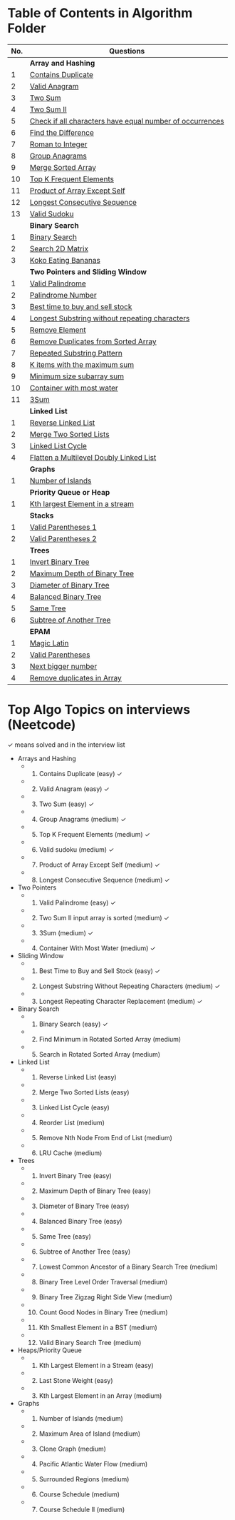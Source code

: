 # Table of Contents in Algorithm Folder

| No. | Questions |
| --- | --------- |
|   | **Array and Hashing** |
| 1 | [Contains Duplicate](./Algorithm/Array&Hashing.md)|
| 2 | [Valid Anagram](./Algorithm/Array&Hashing.md)|
| 3 | [Two Sum](./Algorithm/Array&Hashing.md)|
| 4 | [Two Sum II](./Algorithm/Array&Hashing.md)|
| 5 | [Check if all characters have equal number of occurrences](./Algorithm/Array&Hashing.md)|
| 6 | [Find the Difference](./Algorithm/Array&Hashing.md)|
| 7 | [Roman to Integer](./Algorithm/Array&Hashing.md)|
| 8 | [Group Anagrams](./Algorithm/Array&Hashing.md)|
| 9 | [Merge Sorted Array](./Algorithm/Array&Hashing.md)|
| 10 | [Top K Frequent Elements](./Algorithm/Array&Hashing.md)|
| 11 | [Product of Array Except Self](./Algorithm/Array&Hashing.md)|
| 12 | [Longest Consecutive Sequence](./Algorithm/Array&Hashing.md)|
| 13 | [Valid Sudoku](./Algorithm/Array&Hashing.md)|
|   | **Binary Search** |
| 1 | [Binary Search](./Algorithm/BinarySearch.md)|
| 2 | [Search 2D Matrix](./Algorithm/BinarySearch.md)|
| 3 | [Koko Eating Bananas](./Algorithm/BinarySearch.md)|
|   | **Two Pointers and Sliding Window** |
| 1 | [Valid Palindrome](./Algorithm/TwoPointers.md)|
| 2 | [Palindrome Number](./Algorithm/TwoPointers.md)|
| 3 | [Best time to buy and sell stock](./Algorithm/TwoPointers.md)|
| 4 | [Longest Substring without repeating characters](./Algorithm/TwoPointers.md)|
| 5 | [Remove Element](./Algorithm/TwoPointers.md)|
| 6 | [Remove Duplicates from Sorted Array](./Algorithm/TwoPointers.md)|
| 7 | [Repeated Substring Pattern](./Algorithm/TwoPointers.md)|
| 8 | [K items with the maximum sum](./Algorithm/TwoPointers.md)|
| 9 | [Minimum size subarray sum](./Algorithm/TwoPointers.md)|
| 10 | [Container with most water](./Algorithm/TwoPointers.md)|
| 11 | [3Sum](./Algorithm/TwoPointers.md)|
|   | **Linked List** |
| 1 | [Reverse Linked List](./Algorithm/LinkedList.md)|
| 2 | [Merge Two Sorted Lists](./Algorithm/LinkedList.md)|
| 3 | [Linked List Cycle](./Algorithm/LinkedList.md)|
| 4 | [Flatten a Multilevel Doubly Linked List](./Algorithm/DoublyLinkedList.md)|
|   | **Graphs** |
| 1 | [Number of Islands](./Algorithm/Graphs.md)|
|   | **Priority Queue or  Heap** |
| 1 | [Kth largest Element in a stream](./Algorithm/PriorityQueue.md)|
|   | **Stacks** |
| 1 | [Valid Parentheses 1](./Algorithm/Stack.md)|
| 2 | [Valid Parentheses 2](./Algorithm/Stack.md)|
|   | **Trees** |
| 1 | [Invert Binary Tree](./Algorithm/Trees.md)|
| 2 | [Maximum Depth of Binary Tree](./Algorithm/Trees.md)|
| 3 | [Diameter of Binary Tree](./Algorithm/Trees.md)|
| 4 | [Balanced Binary Tree](./Algorithm/Trees.md)|
| 5 | [Same Tree](./Algorithm/Trees.md)|
| 6 | [Subtree of Another Tree](./Algorithm/Trees.md)|
|   | **EPAM** |
| 1 | [Magic Latin](./Algorithm/algoEpam.md)|
| 2 | [Valid Parentheses](./Algorithm/algoEpam.md)|
| 3 | [Next bigger number](./Algorithm/algoEpam.md)|
| 4 | [Remove duplicates in Array](./Algorithm/algoEpam.md)|


# Top Algo Topics on interviews (Neetcode)
&#10003; means solved and in the interview list

-   Arrays and Hashing
    - 1. Contains Duplicate (easy) &#10003;
    - 2. Valid Anagram (easy) &#10003;
    - 3. Two Sum (easy) &#10003;
    - 4. Group Anagrams (medium) &#10003;
    - 5. Top K Frequent Elements (medium) &#10003;
    - 6. Valid sudoku (medium) &#10003;
    - 7. Product of Array Except Self (medium) &#10003;
    - 8. Longest Consecutive Sequence (medium) &#10003;
-   Two Pointers
    - 1. Valid Palindrome (easy) &#10003;
    - 2. Two Sum II input array is sorted (medium) &#10003;
    - 3. 3Sum (medium) &#10003;
    - 4. Container With Most Water (medium) &#10003;
-   Sliding Window
    - 1. Best Time to Buy and Sell Stock (easy) &#10003;
    - 2. Longest Substring Without Repeating Characters (medium) &#10003;
    - 3. Longest Repeating Character Replacement (medium)  &#10003;
-   Binary Search
    - 1. Binary Search (easy) &#10003;
    - 2. Find Minimum in Rotated Sorted Array (medium)
    - 5. Search in Rotated Sorted Array (medium)
-   Linked List
    - 1. Reverse Linked List (easy)
    - 2. Merge Two Sorted Lists (easy)
    - 3. Linked List Cycle (easy)
    - 4. Reorder List (medium)
    - 5. Remove Nth Node From End of List (medium)
    - 6. LRU Cache (medium)
-   Trees
    - 1. Invert Binary Tree (easy)
    - 2. Maximum Depth of Binary Tree (easy)
    - 3. Diameter of Binary Tree (easy)
    - 4. Balanced Binary Tree (easy)
    - 5. Same Tree (easy)
    - 6. Subtree of Another Tree (easy)
    - 7. Lowest Common Ancestor of a Binary Search Tree (medium)
    - 8. Binary Tree Level Order Traversal (medium)
    - 9. Binary Tree Zigzag Right Side View (medium)
    - 10. Count Good Nodes in Binary Tree (medium)
    - 11. Kth Smallest Element in a BST (medium)
    - 12. Valid Binary Search Tree (medium)
-   Heaps/Priority Queue
    - 1. Kth Largest Element in a Stream (easy)
    - 2. Last Stone Weight (easy)
    - 3. Kth Largest Element in an Array (medium)
-   Graphs
    - 1. Number of Islands (medium)
    - 2. Maximum Area of Island (medium)
    - 3. Clone Graph (medium)
    - 4. Pacific Atlantic Water Flow (medium)
    - 5. Surrounded Regions (medium)
    - 6. Course Schedule (medium)
    - 7. Course Schedule II (medium)